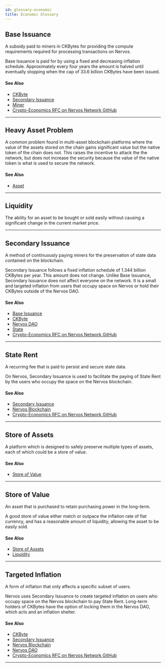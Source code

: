 ```yaml
---
id: glossary-economic
title: Economic Glossary
---
```


<!--
Notes:
- Synonyms, Not To Be Confused With, and See Also should be omitted when they are empty.
- Avoid links in the definition. Add them to the sections in the note above.
- Definitions should be descriptive but brief. The Glossary is not a tutorial. 
- Links should be alphabetized with local links appearing above external links.
-->

## Base Issuance
A subsidy paid to miners in CKBytes for providing the compute requirements required for processing transactions on Nervos.

Base Issuance is paid for by using a fixed and decreasing inflation schedule. Approximately every four years the amount is halved until eventually stopping when the cap of 33.6 billion CKBytes have been issued.

#### See Also
- [CKByte](/glossary/glossary-general#ckbyte)
- [Secondary Issuance](#secondary-issuance)
- [Miner](/glossary/glossary-general#miner)
- [Crypto-Economics RFC on Nervos Network GitHub](https://github.com/nervosnetwork/rfcs/blob/master/rfcs/0015-ckb-cryptoeconomics/0015-ckb-cryptoeconomics.md)

---

## Heavy Asset Problem
A common problem found in multi-asset blockchain platforms where the value of the assets stored on the chain gains significant value but the native token of the chain does not. This raises the incentive to attack the the network, but does not increase the security because the value of the native token is what is used to secure the network.

#### See Also
- [Asset](/glossary/glossary-general#asset)

---

## Liquidity
The ability for an asset to be bought or sold easily without causing a significant change in the current market price.

---

## Secondary Issuance
A method of continuously paying miners for the preservation of state data contained on the blockchain.

Secondary Issuance follows a fixed inflation schedule of 1.344 billion CKBytes per year. This amount does not change. Unlike Base Issuance, Secondary Issuance does not affect everyone on the network. It is a small and targeted inflation from users that occupy space on Nervos or hold their CKBytes outside of the Nervos DAO.

#### See Also
- [Base Issuance](#base-issuance)
- [CKByte](/glossary/glossary-general#ckbyte)
- [Nervos DAO](/glossary/glossary-general#nervos-dao)
- [State](/glossary/glossary-general#state)
- [Crypto-Economics RFC on Nervos Network GitHub](https://github.com/nervosnetwork/rfcs/blob/master/rfcs/0015-ckb-cryptoeconomics/0015-ckb-cryptoeconomics.md)

---

## State Rent
A recurring fee that is paid to persist and secure state data.

On Nervos, Secondary Issuance is used to facilitate the paying of State Rent by the users who occupy the space on the Nervos blockchain.

#### See Also
- [Secondary Issuance](#secondary-issuance)
- [Nervos Blockchain](/glossary/glossary-general#nervos-blockchain)
- [Crypto-Economics RFC on Nervos Network GitHub](https://github.com/nervosnetwork/rfcs/blob/master/rfcs/0015-ckb-cryptoeconomics/0015-ckb-cryptoeconomics.md)

---

## Store of Assets
A platform which is designed to safely preserve multiple types of assets, each of which could be a store of value.

#### See Also
- [Store of Value](#store-of-value)

---

## Store of Value
An asset that is purchased to retain purchasing power in the long-term.

A good store of value either match or outpace the inflation rate of fiat currency, and has a reasonable amount of liquidity, allowing the asset to be easily sold.

#### See Also
- [Store of Assets](#store-of-assets)
- [Liquidity](#liquidity)

---

## Targeted Inflation
A form of inflation that only affects a specific subset of users.

Nervos uses Secondary Issuance to create targeted inflation on users who occupy space on the Nervos blockchain to pay State Rent. Long-term holders of CKBytes have the option of locking them in the Nervos DAO, which acts and an inflation shelter.

#### See Also
- [CKByte](/glossary/glossary-general#ckbyte)
- [Secondary Issuance](#secondary-issuance)
- [Nervos Blockchain](/glossary/glossary-general#nervos-blockchain)
- [Nervos DAO](/glossary/glossary-general#nervos-dao)
- [Crypto-Economics RFC on Nervos Network GitHub](https://github.com/nervosnetwork/rfcs/blob/master/rfcs/0015-ckb-cryptoeconomics/0015-ckb-cryptoeconomics.md)

---

